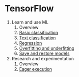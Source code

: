 # TensorFlow
1. Learn and use ML
    1. Overview
    2. [Basic classification](basic_classification.py)
    3. [Text classification](basic_text_classification.py)
    4. [Regression](basic_regression.py)
    5. [Overfitting and underfitting](overfit_and_underfit.py)
    6. [Save and restore models](save_and_restore_models.py)
2. Research and experimentation
    1. Overview
    2. [Eager execution](eager_basics.py) 